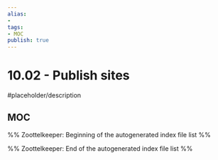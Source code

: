 ```yaml
---
alias:
- 
tags:
- MOC
publish: true
---
```


# 10.02 - Publish sites

#placeholder/description 

## MOC

%% Zoottelkeeper: Beginning of the autogenerated index file list  %%

%% Zoottelkeeper: End of the autogenerated index file list  %%
